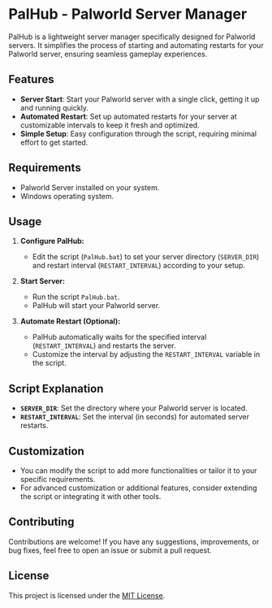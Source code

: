 # PalHub - Palworld Server Manager

PalHub is a lightweight server manager specifically designed for Palworld servers. It simplifies the process of starting and automating restarts for your Palworld server, ensuring seamless gameplay experiences.

## Features

- **Server Start**: Start your Palworld server with a single click, getting it up and running quickly.
- **Automated Restart**: Set up automated restarts for your server at customizable intervals to keep it fresh and optimized.
- **Simple Setup**: Easy configuration through the script, requiring minimal effort to get started.

## Requirements

- Palworld Server installed on your system.
- Windows operating system.

## Usage

1. **Configure PalHub:**
   - Edit the script (`PalHub.bat`) to set your server directory (`SERVER_DIR`) and restart interval (`RESTART_INTERVAL`) according to your setup.

2. **Start Server:**
   - Run the script `PalHub.bat`.
   - PalHub will start your Palworld server.

3. **Automate Restart (Optional):**
   - PalHub automatically waits for the specified interval (`RESTART_INTERVAL`) and restarts the server.
   - Customize the interval by adjusting the `RESTART_INTERVAL` variable in the script.

## Script Explanation

- **`SERVER_DIR`**: Set the directory where your Palworld server is located.
- **`RESTART_INTERVAL`**: Set the interval (in seconds) for automated server restarts.

## Customization

- You can modify the script to add more functionalities or tailor it to your specific requirements.
- For advanced customization or additional features, consider extending the script or integrating it with other tools.

## Contributing

Contributions are welcome! If you have any suggestions, improvements, or bug fixes, feel free to open an issue or submit a pull request.

## License

This project is licensed under the [MIT License](LICENSE).
